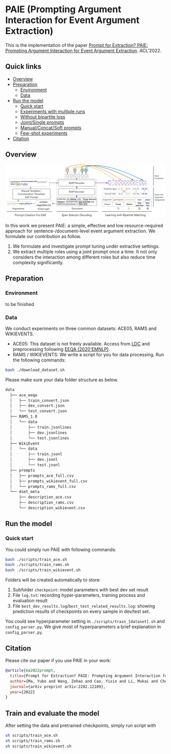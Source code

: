 # PAIE (**P**rompting **A**rgument **I**nteraction for Event Argument **E**xtraction)
This is the implementation of the paper [Prompt for Extraction? PAIE: Prompting Argument Interaction for
Event Argument Extraction](https://arxiv.org/abs/2202.12109). ACL'2022.


## Quick links

* [Overview](#overview)
* [Preparation](#preparation)
  * [Environment](#environment)
  * [Data](#data)
* [Run the model](#run-lm-bff)
  * [Quick start](#quick-start)
  * [Experiments with multiple runs](#experiments-with-multiple-runs)
  * [Without bipartite loss](#without-bipartite-loss)
  * [Joint/Single prompts](#without-bipartite-loss)
  * [Manual/Concat/Soft prompts](#different-prompts)
  * [Few-shot experiments](#few-shot-experiments)
* [Citation](#citation)

## Overview
![](./model_framework.jpg)

In this work we present PAIE: a simple, effective and low resource-required approach for sentence-/document-level event argument extraction. We formulate our contribution as follow.

1. We formulate and investigate prompt tuning under extractive settings. 
2. We extract multiple roles using a joint prompt once a time. It not only considers the interaction among different roles but also reduce time complexity significantly.


## Preparation

### Environment
to be finished

### Data
We conduct experiments on three common datasets: ACE05, RAMS and WIKIEVENTS.
- ACE05: This dataset is not freely available. Access from [LDC](https://catalog.ldc.upenn.edu/LDC2006T06) and preprocessing following [EEQA (2020'EMNLP)](https://github.com/xinyadu/eeqa/tree/master/proc).
- RAMS / WIKIEVENTS: We write a script for you for data processing. Run the following commands:

```bash
bash ./download_dataset.sh
```  

Please make sure your data folder structure as below.
```bash
data
  ├── ace_eeqa
  │   ├── train_convert.json
  │   ├── dev_convert.json
  │   └── test_convert.json
  ├── RAMS_1.0
  │   └── data
  │       ├── train.jsonlines
  │       ├── dev.jsonlines
  │       └── test.jsonlines
  ├── WikiEvent
  │   └── data
  │       ├── train.jsonl
  │       ├── dev.jsonl
  │       └── test.jsonl
  ├── prompts
  │   ├── prompts_ace_full.csv
  │   ├── prompts_wikievent_full.csv
  │   └── prompts_rams_full.csv
  └── dset_meta
      ├── description_ace.csv
      ├── description_rams.csv
      └── description_wikievent.csv
```

## Run the model

### Quick start
You could simply run PAIE with following commands: 
```bash
bash ./scripts/train_ace.sh
bash ./scripts/train_rams.sh
bash ./scripts/train_wikievent.sh
```
Folders will be created automatically to store: 

1. Subfolder `checkpoint`: model parameters with best dev set result
2. File `log.txt`: recording hyper-parameters, training process and evaluation result
3. File `best_dev_results.log`/`best_test_related_results.log`: showing prediction results of checkpoints on every sample in dev/test set.

You could see hyperparameter setting in `./scripts/train_[dataset].sh` and `config_parser.py`. We give most of hyperparameters a brief explanation in `config_parser.py`.

## Citation
Please cite our paper if you use PAIE in your work:
```bibtex
@article{ma2022prompt,
  title={Prompt for Extraction? PAIE: Prompting Argument Interaction for Event Argument Extraction},
  author={Ma, Yubo and Wang, Zehao and Cao, Yixin and Li, Mukai and Chen, Meiqi and Wang, Kun and Shao, Jing},
  journal={arXiv preprint arXiv:2202.12109},
  year={2022}
}
```

## Train and evaluate the model
After setting the data and pretrained checkpoints, simply run script with 
```bash
sh scripts/train_ace.sh
sh scripts/train_rams.sh
sh scripts/train_wikievent.sh
```